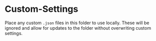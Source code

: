 # Custom-Settings 

Place any custom `.json` files in this folder to use locally. These will be ignored and allow for updates to the folder without overwriting custom settings.